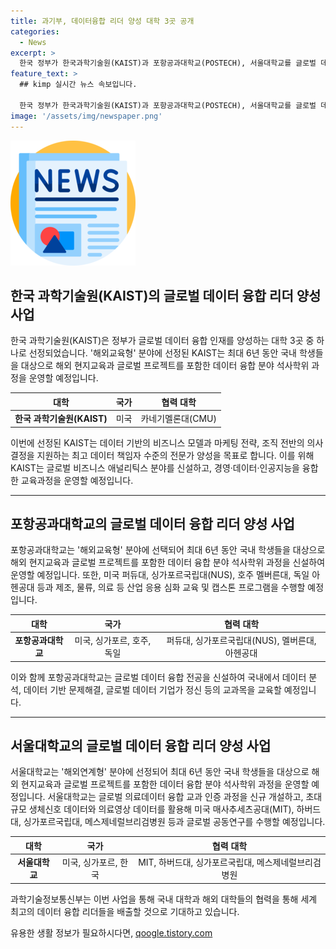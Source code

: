 ```yaml
---
title: 과기부, 데이터융합 리더 양성 대학 3곳 공개
categories:
  - News
excerpt: >
  한국 정부가 한국과학기술원(KAIST)과 포항공과대학교(POSTECH), 서울대학교를 글로벌 데이터 융합 인재를 양성할 대학으로 선정했다. 이로써 데이터 기반의 글로벌 협력과 비즈니스 혁신을 주도할 수 있는 능력을 갖춘 인재들을 양성하게 된다. 선정된 대학들은 해외 현지교육과 글로벌 프로젝트를 포함한 데이터 융합 분야 석사학위 과정을 운영하며, 각각의 전문 분야에 맞는 교육과정을 운영할 예정이다. 해당 사업을 통해 국내 기업의 해외 진출과 데이터 기반 비즈니스 의사결정의 확산에 기여할 수 있는 글로벌 인재들이 양성될 것으로 기대된다.
feature_text: >
  ## kimp 실시간 뉴스 속보입니다.

  한국 정부가 한국과학기술원(KAIST)과 포항공과대학교(POSTECH), 서울대학교를 글로벌 데이터 융합 인재를 양성할 대학으로 선정했다. 이로써 데이터 기반의 글로벌 협력과 비즈니스 혁신을 주도할 수 있는 능력을 갖춘 인재들을 양성하게 된다. 선정된 대학들은 해외 현지교육과 글로벌 프로젝트를 포함한 데이터 융합 분야 석사학위 과정을 운영하며, 각각의 전문 분야에 맞는 교육과정을 운영할 예정이다. 해당 사업을 통해 국내 기업의 해외 진출과 데이터 기반 비즈니스 의사결정의 확산에 기여할 수 있는 글로벌 인재들이 양성될 것으로 기대된다.
image: '/assets/img/newspaper.png'
---
```


<p><img src="/assets/img/newspaper.png" alt="kimplant 속보" /></p>

<h2 data-ke-size="size26">한국 과학기술원(KAIST)의 글로벌 데이터 융합 리더 양성 사업</h2>

<p data-ke-size="size16">한국 과학기술원(KAIST)은 정부가 글로벌 데이터 융합 인재를 양성하는 대학 3곳 중 하나로 선정되었습니다. '해외교육형' 분야에 선정된 KAIST는 최대 6년 동안 국내 학생들을 대상으로 해외 현지교육과 글로벌 프로젝트를 포함한 데이터 융합 분야 석사학위 과정을 운영할 예정입니다.</p>

<table>
<thead>
<tr>
<th style="text-align: center;">대학</th>
<th style="text-align: center;">국가</th>
<th style="text-align: center;">협력 대학</th>
</tr>
</thead>
<tbody>
<tr>
<td style="text-align: center;"><b>한국 과학기술원(KAIST)</b></td>
<td style="text-align: center;">미국</td>
<td style="text-align: center;">카네기멜론대(CMU)</td>
</tr>
</tbody>
</table>

<p data-ke-size="size16">이번에 선정된 KAIST는 데이터 기반의 비즈니스 모델과 마케팅 전략, 조직 전반의 의사결정을 지원하는 최고 데이터 책임자 수준의 전문가 양성을 목표로 합니다. 이를 위해 KAIST는 글로벌 비즈니스 애널리틱스 분야를 신설하고, 경영·데이터·인공지능을 융합한 교육과정을 운영할 예정입니다.</p>

<hr>

<h2 data-ke-size="size26">포항공과대학교의 글로벌 데이터 융합 리더 양성 사업</h2>

<p data-ke-size="size16">포항공과대학교는 '해외교육형' 분야에 선택되어 최대 6년 동안 국내 학생들을 대상으로 해외 현지교육과 글로벌 프로젝트를 포함한 데이터 융합 분야 석사학위 과정을 신설하여 운영할 예정입니다. 또한, 미국 퍼듀대, 싱가포르국립대(NUS), 호주 멜버른대, 독일 아헨공대 등과 제조, 물류, 의료 등 산업 응용 심화 교육 및 캡스톤 프로그램을 수행할 예정입니다.</p>

<table>
<thead>
<tr>
<th style="text-align: center;">대학</th>
<th style="text-align: center;">국가</th>
<th style="text-align: center;">협력 대학</th>
</tr>
</thead>
<tbody>
<tr>
<td style="text-align: center;"><b>포항공과대학교</b></td>
<td style="text-align: center;">미국, 싱가포르, 호주, 독일</td>
<td style="text-align: center;">퍼듀대, 싱가포르국립대(NUS), 멜버른대, 아헨공대</td>
</tr>
</tbody>
</table>

<p data-ke-size="size16">이와 함께 포항공과대학교는 글로벌 데이터 융합 전공을 신설하여 국내에서 데이터 분석, 데이터 기반 문제해결, 글로벌 데이터 기업가 정신 등의 교과목을 교육할 예정입니다.</p>

<hr>

<h2 data-ke-size="size26">서울대학교의 글로벌 데이터 융합 리더 양성 사업</h2>

<p data-ke-size="size16">서울대학교는 '해외연계형' 분야에 선정되어 최대 6년 동안 국내 학생들을 대상으로 해외 현지교육과 글로벌 프로젝트를 포함한 데이터 융합 분야 석사학위 과정을 운영할 예정입니다. 서울대학교는 글로벌 의료데이터 융합 교과 인증 과정을 신규 개설하고, 초대규모 생체신호 데이터와 의료영상 데이터를 활용해 미국 매사추세츠공대(MIT), 하버드대, 싱가포르국립대, 메스제네럴브리검병원 등과 글로벌 공동연구를 수행할 예정입니다.</p>

<table>
<thead>
<tr>
<th style="text-align: center;">대학</th>
<th style="text-align: center;">국가</th>
<th style="text-align: center;">협력 대학</th>
</tr>
</thead>
<tbody>
<tr>
<td style="text-align: center;"><b>서울대학교</b></td>
<td style="text-align: center;">미국, 싱가포르, 한국</td>
<td style="text-align: center;">MIT, 하버드대, 싱가포르국립대, 메스제네럴브리검병원</td>
</tr>
</tbody>
</table>

<p data-ke-size="size16">과학기술정보통신부는 이번 사업을 통해 국내 대학과 해외 대학들의 협력을 통해 세계 최고의 데이터 융합 리더들을 배출할 것으로 기대하고 있습니다.</p>
유용한 생활 정보가 필요하시다면, <a href="https://qoogle.tistory.com" rel="dofollow">qoogle.tistory.com</a>


